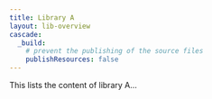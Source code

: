 ```yaml
---
title: Library A
layout: lib-overview
cascade:
  _build:
    # prevent the publishing of the source files
    publishResources: false
---
```


This lists the content of library A...